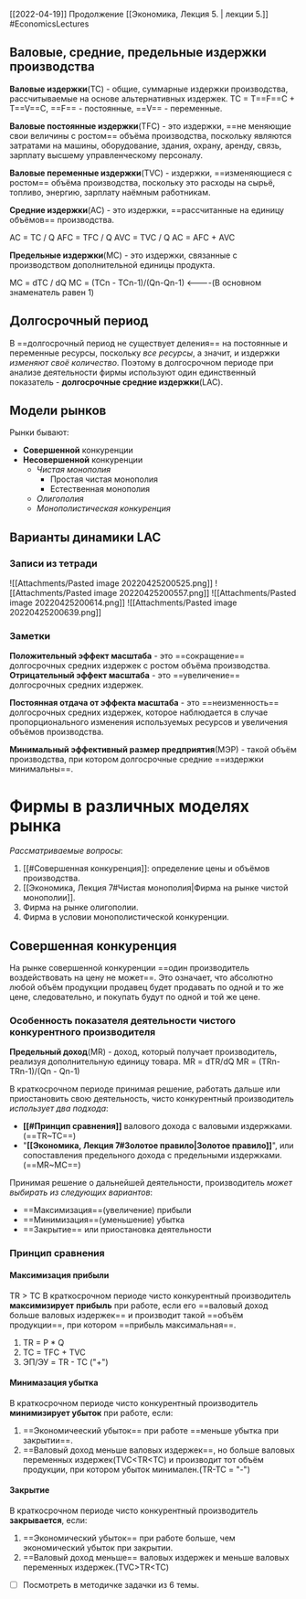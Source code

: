 [[2022-04-19]]
Продолжение [[Экономика, Лекция 5. | лекции 5.]]
#EconomicsLectures 
## Валовые, средние, предельные издержки производства
**Валовые издержки**(TC) - общие, суммарные издержки производства, рассчитываемые на основе альтернативных издержек. 
TC = T==F==C + T==V==C, ==F== - постоянные, ==V== - переменные.

**Валовые постоянные издержки**(TFC) - это издержки, ==не меняющие свои величины с ростом== объёма производства, поскольку являются затратами на машины, оборудование, здания, охрану, аренду, связь, зарплату высшему управленческому персоналу. 

**Валовые переменные издержки**(TVC) - издержки, ==изменяющиеся с ростом== объёма производства, поскольку это расходы на сырьё, топливо, энергию, зарплату наёмным работникам.

**Средние издержки**(AC) - это издержки, ==расcчитанные на единицу объёмов== производства. 

AC = TC / Q
AFC = TFC / Q
AVC = TVC / Q
AC = AFC + AVC

**Предельные издержки**(MC) - это издержки, связанные с производством дополнительной единицы продукта.

MC = dTC / dQ 
MC = (TCn - TCn-1)/(Qn-Qn-1) <----(В основном знаменатель равен 1)


## Долгосрочный период
В ==долгосрочный период не существует деления== на постоянные и переменные ресурсы, поскольку *все ресурсы*, а значит, и издержки *изменяют своё количество*. Поэтому в долгосрочном периоде при анализе деятельности фирмы используют один единственный показатель - **долгосрочные средние издержки**(LAC).

## Модели рынков
Рынки бывают:
- **Совершенной** конкуренции
- **Несовершенной** конкуренции
	- *Чистая монополия*
		- Простая чистая монополия
		- Естественная монополия
	- *Олигополия*
	- *Монополистическая конкуренция*

## Варианты динамики LAC
### Записи из тетради
![[Attachments/Pasted image 20220425200525.png]]
![[Attachments/Pasted image 20220425200557.png]]
![[Attachments/Pasted image 20220425200614.png]]
![[Attachments/Pasted image 20220425200639.png]]
### Заметки
**Положительный эффект масштаба** - это ==сокращение== долгосрочных средних издержек с ростом объёма производства. 
**Отрицательный эффект масштаба** - это  ==увеличение== долгосрочных средних издержек.

**Постоянная отдача от эффекта масштаба** - это ==неизменность== долгосрочных средних издержек, которое наблюдается в случае пропорционального изменения используемых ресурсов и увеличения объёмов производства. 

**Минимальный эффективный размер предприятия**(МЭР) - такой объём производства, при котором долгосрочные средние ==издержки минимальны==.

# Фирмы в различных моделях рынка
*Рассматриваемые вопросы*:
1) [[#Cовершенная конкуренция]]: определение цены и объёмов производства. 
2) [[Экономика, Лекция 7#Чистая монополия|Фирма на рынке чистой монополии]].
3) Фирма на рынке олигополии.
4) Фирма в условии монополистической конкуренции.

## Cовершенная конкуренция
На рынке совершенной конкуренции ==один производитель воздействовать на цену не может==. Это означает, что абсолютно любой объём продукции продавец будет продавать по одной и то же цене, следовательно, и покупать будут по одной и той же цене.
### Особенность показателя деятельности чистого конкурентного производителя
**Предельный доход**(MR) - доход, который получает производитель, реализуя дополнительную единицу товара.
MR = dTR/dQ
MR = (TRn-TRn-1)/(Qn - Qn-1)

В краткосрочном периоде принимая решение, работать дальше или приостановить свою деятельность, чисто конкурентный производитель *использует два подхода*:
- **[[#Принцип сравнения]]** валового дохода с валовыми издержками.(==TR~TC==)
- "**[[Экономика, Лекция 7#Золотое правило|Золотое правило]]**", или сопоставления предельного дохода с предельными издержками.(==MR~MC==)

Принимая решение о дальнейшей деятельности, производитель *может выбирать из следующих вариантов*:
- ==Максимизация==(увеличение) прибыли
- ==Минимизация==(уменьшение) убытка
- ==Закрытие== или приостановка деятельности

### Принцип сравнения
#### Максимизация прибыли
TR > TC
В краткосрочном периоде чисто конкурентный производитель **максимизирует** **прибыль** при работе, если его ==валовый доход больше валовых издержек== и производит такой ==объём продукции==, при котором ==прибыль максимальная==.
1) TR = P * Q
2) TC = TFC + TVC
3) ЭП/ЭУ = TR - TC ("+")

#### Минимазация убытка
В краткосрочном периоде чисто конкурентный производитель **минимизирует убыток** при работе, если:
1) ==Экономичееский убыток== при работе ==меньше убытка при закрытии==.
2) ==Валовый доход меньше валовых издержек==, но больше валовых переменных издержек(TVC<TR<TC) и производит тот объём продукции, при котором убыток минимален.(TR-TC = "-")

#### Закрытие
В краткосрочном периоде чисто конкурентный производитель **закрывается**, если:
1) ==Экономический убыток== при работе больше, чем экономический убыток при закрытии.
2) ==Валовый доход меньше== валовых издержек и меньше валовых переменных издержек.(TVC>TR<TC)

- [ ] Посмотреть в методичке задачки из 6 темы.